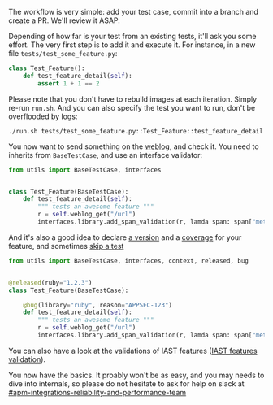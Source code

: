 The workflow is very simple: add your test case, commit into a branch and create a PR. We'll review it ASAP.

Depending of how far is your test from an existing tests, it'll ask you some effort. The very first step is to add it and execute it. For instance, in a new file `tests/test_some_feature.py`:

```python
class Test_Feature():
    def test_feature_detail(self):
        assert 1 + 1 == 2
```

Please note that you don't have to rebuild images at each iteration. Simply re-run `run.sh`. And you can also specify the test you want to run, don't be overflooded by logs: 

```
./run.sh tests/test_some_feature.py::Test_Feature::test_feature_detail
```

You now want to send something on the [weblog](../edit/weblog.md), and check it. You need to inherits from `BaseTestCase`, and use an interface validator:

```python
from utils import BaseTestCase, interfaces


class Test_Feature(BaseTestCase):
    def test_feature_detail(self):
        """ tests an awesome feature """
        r = self.weblog_get("/url")
        interfaces.library.add_span_validation(r, lamda span: span["meta"]["http.method"] == "GET")
```

And it's also a good idea to declare [a version](./declare-versions.md) and a [coverage](./coverage.md) for your feature, and sometimes [skip a test](./features.md)

```python
from utils import BaseTestCase, interfaces, context, released, bug


@released(ruby="1.2.3")
class Test_Feature(BaseTestCase):

    @bug(library="ruby", reason="APPSEC-123")
    def test_feature_detail(self):
        """ tests an awesome feature """
        r = self.weblog_get("/url")
        interfaces.library.add_span_validation(r, lamda span: span["meta"]["http.method"] == "GET")
```
You can also have a look at the validations of IAST features ([IAST features validation](../edit/iast_validations.md)).

You now have the basics. It proably won't be as easy, and you may needs to dive into internals, so please do not hesitate to ask for help on slack at [#apm-integrations-reliability-and-performance-team](https://dd.slack.com/archives/C01CGB22DC2)

